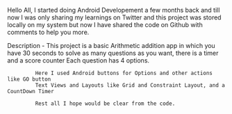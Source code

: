 Hello All,
I started doing Android Developement a few months back and till now I was only sharing my learnings on 
Twitter and this project was stored locally on my system but now I have shared the code on Github with comments to help you more.

Description - This project is a basic Arithmetic addition app in which you have 30 seconds to solve as many questions as you want, there is a timer and a score counter
              Each question has 4 options.
              
             Here I used Android buttons for Options and other actions like GO button
             Text Views and Layouts like Grid and Constraint Layout, and a CountDown Timer
             
             Rest all I hope would be clear from the code.
             
             
